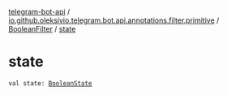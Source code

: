 [telegram-bot-api](../../index.md) / [io.github.oleksivio.telegram.bot.api.annotations.filter.primitive](../index.md) / [BooleanFilter](index.md) / [state](./state.md)

# state

`val state: `[`BooleanState`](../../io.github.oleksivio.telegram.bot.api.model.annotation/-boolean-state/index.md)